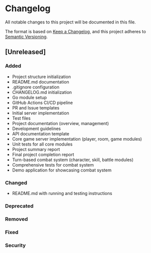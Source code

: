 # Changelog

All notable changes to this project will be documented in this file.

The format is based on [Keep a Changelog](https://keepachangelog.com/en/1.0.0/),
and this project adheres to [Semantic Versioning](https://semver.org/spec/v2.0.0.html).

## [Unreleased]

### Added
- Project structure initialization
- README.md documentation
- .gitignore configuration
- CHANGELOG.md initialization
- Go module setup
- GitHub Actions CI/CD pipeline
- PR and Issue templates
- Initial server implementation
- Test files
- Project documentation (overview, management)
- Development guidelines
- API documentation template
- Core game server implementation (player, room, game modules)
- Unit tests for all core modules
- Project summary report
- Final project completion report
- Turn-based combat system (character, skill, battle modules)
- Comprehensive tests for combat system
- Demo application for showcasing combat system

### Changed
- README.md with running and testing instructions

### Deprecated

### Removed

### Fixed

### Security
